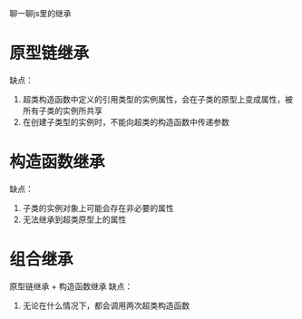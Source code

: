 聊一聊js里的继承

# 原型链继承
缺点： 
1. 超类构造函数中定义的引用类型的实例属性，会在子类的原型上变成属性，被所有子类的实例所共享
2. 在创建子类型的实例时，不能向超类的构造函数中传递参数

# 构造函数继承
缺点：
1. 子类的实例对象上可能会存在非必要的属性
2. 无法继承到超类原型上的属性

# 组合继承
原型链继承 + 构造函数继承
缺点：
1. 无论在什么情况下，都会调用两次超类构造函数